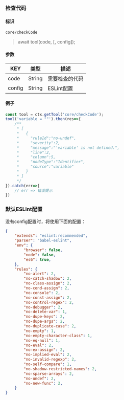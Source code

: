 
### 检查代码

#### 标识

`core/checkCode`

> await tool(code, [, config]);

#### 参数

| KEY    | 类型   | 描述           |
| ------ | ------ | -------------- |
| code   | String | 需要检查的代码 |
| config | String | ESLint配置     |

#### 例子

```javascript
const tool = ctx.getTool('core/checkCode');
tool('variable = ""').then(res=>{
	/**
	 * [
	 *   {
	 *     "ruleId":"no-undef",
	 *     "severity":2,
	 *     "message":"'variable' is not defined.",
	 *     "line":2,
	 *     "column":5,
	 *     "nodeType":"Identifier",
	 *     "source":"variable"
	 *   }
	 * ]
	 */
}).catch(err=>{
    // err => 错误提示
})
```

### 默认ESLint配置

没有config配置时，将使用下面的配置：

```json
{
	"extends": "eslint:recommended",
	"parser": "babel-eslint",
	"env": {
		"browser": false,
		"node": false,
		"es6": true,
	},
	"rules": {
		"no-alert": 2,
		"no-catch-shadow": 2,
		"no-class-assign": 2,
		"no-cond-assign": 2,
		"no-console": 2,
		"no-const-assign": 2,
		"no-control-regex": 2,
		"no-debugger": 2,
		"no-delete-var": 1,
		"no-dupe-keys": 2,
		"no-dupe-args": 2,
		"no-duplicate-case": 2,
		"no-empty": 1,
		"no-empty-character-class": 1,
		"no-eq-null": 1,
		"no-eval": 2,
		"no-ex-assign": 2,
		"no-implied-eval": 2,
		"no-invalid-regexp": 2,
		"no-self-compare": 1,
		"no-shadow-restricted-names": 2,
		"no-sparse-arrays": 2,
		"no-undef": 2,
		"no-new-func": 2,
	}
}
```
